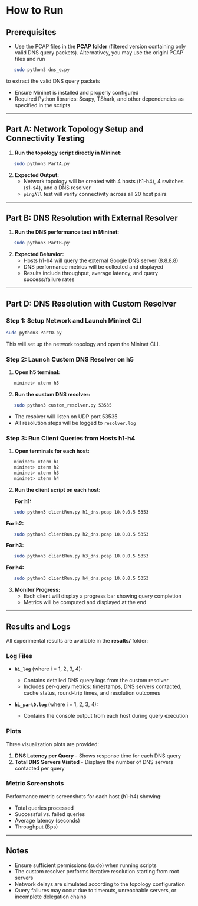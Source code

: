 # How to Run

## Prerequisites
- Use the PCAP files in the **PCAP folder** (filtered version containing only valid DNS query packets). Alternativey, you may use the originl PCAP files and run
```bash
   sudo python3 dns_e.py
```
to extract the valid DNS query packets

- Ensure Mininet is installed and properly configured
- Required Python libraries: Scapy, TShark, and other dependencies as specified in the scripts

---

## Part A: Network Topology Setup and Connectivity Testing

1. **Run the topology script directly in Mininet:**
```bash
   sudo python3 PartA.py
```

2. **Expected Output:**
   - Network topology will be created with 4 hosts (h1-h4), 4 switches (s1-s4), and a DNS resolver
   - `pingAll` test will verify connectivity across all 20 host pairs

---

## Part B: DNS Resolution with External Resolver

1. **Run the DNS performance test in Mininet:**
```bash
   sudo python3 PartB.py
```

2. **Expected Behavior:**
   - Hosts h1-h4 will query the external Google DNS server (8.8.8.8)
   - DNS performance metrics will be collected and displayed
   - Results include throughput, average latency, and query success/failure rates

---

## Part D: DNS Resolution with Custom Resolver

### Step 1: Setup Network and Launch Mininet CLI
```bash
sudo python3 PartD.py
```
This will set up the network topology and open the Mininet CLI.

### Step 2: Launch Custom DNS Resolver on h5
1. **Open h5 terminal:**
```bash
   mininet> xterm h5
```

2. **Run the custom DNS resolver:**
```bash
   sudo python3 custom_resolver.py 53535
```
   - The resolver will listen on UDP port 53535
   - All resolution steps will be logged to `resolver.log`

### Step 3: Run Client Queries from Hosts h1-h4
1. **Open terminals for each host:**
```bash
   mininet> xterm h1
   mininet> xterm h2
   mininet> xterm h3
   mininet> xterm h4
```

2. **Run the client script on each host:**
   
   **For h1:**
```bash
   sudo python3 clientRun.py h1_dns.pcap 10.0.0.5 5353
```
   
   **For h2:**
```bash
   sudo python3 clientRun.py h2_dns.pcap 10.0.0.5 5353
```
   
   **For h3:**
```bash
   sudo python3 clientRun.py h3_dns.pcap 10.0.0.5 5353
```
   
   **For h4:**
```bash
   sudo python3 clientRun.py h4_dns.pcap 10.0.0.5 5353
```

3. **Monitor Progress:**
   - Each client will display a progress bar showing query completion
   - Metrics will be computed and displayed at the end

---

## Results and Logs

All experimental results are available in the **results/** folder:

### Log Files

- **`hi_log`** (where i = 1, 2, 3, 4):
  - Contains detailed DNS query logs from the custom resolver
  - Includes per-query metrics: timestamps, DNS servers contacted, cache status, round-trip times, and resolution outcomes

- **`hi_partD.log`** (where i = 1, 2, 3, 4):
  - Contains the console output from each host during query execution


### Plots

Three visualization plots are provided:

1. **DNS Latency per Query** - Shows response time for each DNS query
2. **Total DNS Servers Visited** - Displays the number of DNS servers contacted per query

### Metric Screenshots

Performance metric screenshots for each host (h1-h4) showing:
- Total queries processed
- Successful vs. failed queries
- Average latency (seconds)
- Throughput (Bps)

---

## Notes

- Ensure sufficient permissions (sudo) when running scripts
- The custom resolver performs iterative resolution starting from root servers
- Network delays are simulated according to the topology configuration
- Query failures may occur due to timeouts, unreachable servers, or incomplete delegation chains
